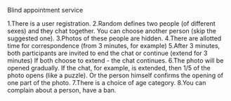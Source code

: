 Blind appointment service

1.There is a user registration.
2.Random defines two people (of different sexes) and they chat together. You can choose another person (skip the suggested one).
3.Photos of these people are hidden.
4.There are allotted time for correspondence (from 3 minutes, for example)
5.After 3 minutes, both participants are invited to end the chat or continue (extend for 3 minutes) If both choose to extend - the chat continues.
6.The photo will be opened gradually. If the chat, for example, is extended, then 1/5 of the photo opens (like a puzzle). Or the person himself confirms the opening of one part of the photo.
7.There is a choice of age category.
8.You can complain about a person, have a ban.
